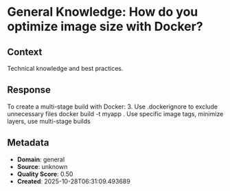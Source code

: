 # General Knowledge: How do you optimize image size with Docker?

## Context
Technical knowledge and best practices.

## Response
To create a multi-stage build with Docker: 3. Use .dockerignore to exclude unnecessary files docker build -t myapp . Use specific image tags, minimize layers, use multi-stage builds

## Metadata
- **Domain**: general
- **Source**: unknown
- **Quality Score**: 0.50
- **Created**: 2025-10-28T06:31:09.493689